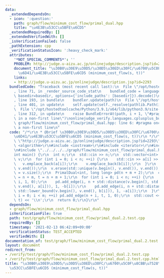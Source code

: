 ```yaml
---
data:
  _extendedDependsOn:
  - icon: ':question:'
    path: graph/flow/minimum_cost_flow/primal_dual.hpp
    title: "\u4E3B\u53CC\u5BFE\u6CD5"
  _extendedRequiredBy: []
  _extendedVerifiedWith: []
  _isVerificationFailed: false
  _pathExtension: cpp
  _verificationStatusIcon: ':heavy_check_mark:'
  attributes:
    '*NOT_SPECIAL_COMMENTS*': ''
    PROBLEM: http://judge.u-aizu.ac.jp/onlinejudge/description.jsp?id=2293
    document_title: "\u30B0\u30E9\u30D5/\u30D5\u30ED\u30FC/\u6700\u5C0F\u8CBB\u7528\
      \u6D41/\u4E3B\u53CC\u5BFE\u6CD5 (minimum_cost_flow(s, t))"
    links:
    - http://judge.u-aizu.ac.jp/onlinejudge/description.jsp?id=2293
  bundledCode: "Traceback (most recent call last):\n  File \"/opt/hostedtoolcache/Python/3.9.1/x64/lib/python3.9/site-packages/onlinejudge_verify/documentation/build.py\"\
    , line 71, in _render_source_code_stat\n    bundled_code = language.bundle(stat.path,\
    \ basedir=basedir, options={'include_paths': [basedir]}).decode()\n  File \"/opt/hostedtoolcache/Python/3.9.1/x64/lib/python3.9/site-packages/onlinejudge_verify/languages/cplusplus.py\"\
    , line 193, in bundle\n    bundler.update(path)\n  File \"/opt/hostedtoolcache/Python/3.9.1/x64/lib/python3.9/site-packages/onlinejudge_verify/languages/cplusplus_bundle.py\"\
    , line 401, in update\n    self.update(self._resolve(pathlib.Path(included), included_from=path))\n\
    \  File \"/opt/hostedtoolcache/Python/3.9.1/x64/lib/python3.9/site-packages/onlinejudge_verify/languages/cplusplus_bundle.py\"\
    , line 312, in update\n    raise BundleErrorAt(path, i + 1, \"#pragma once found\
    \ in a non-first line\")\nonlinejudge_verify.languages.cplusplus_bundle.BundleErrorAt:\
    \ graph/flow/minimum_cost_flow/primal_dual.hpp: line 6: #pragma once found in\
    \ a non-first line\n"
  code: "/*\r\n * @brief \u30B0\u30E9\u30D5/\u30D5\u30ED\u30FC/\u6700\u5C0F\u8CBB\u7528\
    \u6D41/\u4E3B\u53CC\u5BFE\u6CD5 (minimum_cost_flow(s, t))\r\n */\r\n#define PROBLEM\
    \ \"http://judge.u-aizu.ac.jp/onlinejudge/description.jsp?id=2293\"\r\n\r\n#include\
    \ <algorithm>\r\n#include <iostream>\r\n#include <iterator>\r\n#include <vector>\r\
    \n#include \"../../../../graph/flow/minimum_cost_flow/primal_dual.hpp\"\r\n\r\n\
    int main() {\r\n  int n;\r\n  std::cin >> n;\r\n  std::vector<int> a(n), b(n),\
    \ v;\r\n  for (int i = 0; i < n; ++i) {\r\n    std::cin >> a[i] >> b[i];\r\n \
    \   v.emplace_back(a[i]);\r\n    v.emplace_back(b[i]);\r\n  }\r\n  std::sort(v.begin(),\
    \ v.end());\r\n  v.erase(std::unique(v.begin(), v.end()), v.end());\r\n  int m\
    \ = v.size();\r\n  PrimalDual<int, long long> pd(n + m + 2);\r\n  const int s\
    \ = n + m, t = n + m + 1;\r\n  for (int i = 0; i < n; ++i) {\r\n    pd.add_edge(s,\
    \ i, 1, 0);\r\n    pd.add_edge(i, n + std::distance(v.begin(), std::lower_bound(v.begin(),\
    \ v.end(), a[i])), 1, -b[i]);\r\n    pd.add_edge(i, n + std::distance(v.begin(),\
    \ std::lower_bound(v.begin(), v.end(), b[i])), 1, -a[i]);\r\n  }\r\n  for (int\
    \ i = 0; i < m; ++i) pd.add_edge(n + i, t, 1, 0);\r\n  std::cout << -pd.minimum_cost_flow(s,\
    \ t) << '\\n';\r\n  return 0;\r\n}\r\n"
  dependsOn:
  - graph/flow/minimum_cost_flow/primal_dual.hpp
  isVerificationFile: true
  path: test/graph/flow/minimum_cost_flow/primal_dual.2.test.cpp
  requiredBy: []
  timestamp: '2021-02-13 06:42:09+09:00'
  verificationStatus: TEST_ACCEPTED
  verifiedWith: []
documentation_of: test/graph/flow/minimum_cost_flow/primal_dual.2.test.cpp
layout: document
redirect_from:
- /verify/test/graph/flow/minimum_cost_flow/primal_dual.2.test.cpp
- /verify/test/graph/flow/minimum_cost_flow/primal_dual.2.test.cpp.html
title: "\u30B0\u30E9\u30D5/\u30D5\u30ED\u30FC/\u6700\u5C0F\u8CBB\u7528\u6D41/\u4E3B\
  \u53CC\u5BFE\u6CD5 (minimum_cost_flow(s, t))"
---
```

